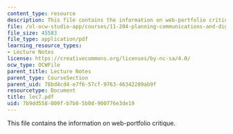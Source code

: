 ```yaml
---
content_type: resource
description: This file contains the information on web-portfolio critique.
file: /ol-ocw-studio-app/courses/11-204-planning-communications-and-digital-media-fall-2004/7b9dd558009fb7b05b0d900776e3de19_lec7.pdf
file_size: 45583
file_type: application/pdf
learning_resource_types:
- Lecture Notes
license: https://creativecommons.org/licenses/by-nc-sa/4.0/
ocw_type: OCWFile
parent_title: Lecture Notes
parent_type: CourseSection
parent_uid: 78bd4cd4-e7f6-57cf-9763-46342289ab9f
resourcetype: Document
title: lec7.pdf
uid: 7b9dd558-009f-b7b0-5b0d-900776e3de19
---
```

This file contains the information on web-portfolio critique.